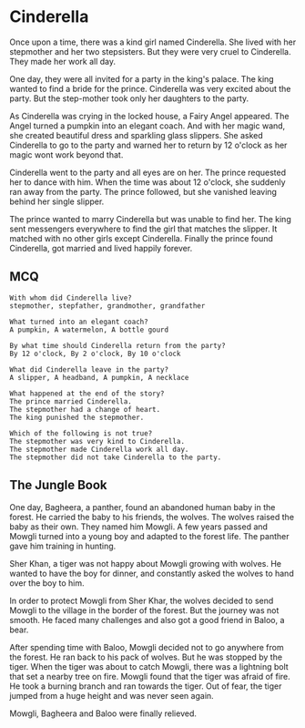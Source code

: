 # Cinderella

Once upon a time, there was a kind girl named Cinderella. She lived with her stepmother and her two stepsisters. 
But they were very cruel to Cinderella. They made her work all day.

One day, they were all invited for a party in the king's palace. The king wanted to find a bride for the prince.
Cinderella was very excited about the party. But the step-mother took only her daughters to the party.

As Cinderella was crying in the locked house, a Fairy Angel appeared. The Angel turned a pumpkin into an elegant coach. 
And with her magic wand, she created beautiful dress and sparkling glass slippers. She asked Cinderella to go to the party
and warned her to return by 12 o'clock as her magic wont work beyond that.

Cinderella went to the party and all eyes are on her. The prince requested her to dance with him. When the time was about 12 o'clock, she suddenly ran away from the party.
The prince followed, but she vanished leaving behind her single slipper.

The prince wanted to marry Cinderella but was unable to find her. The king sent messengers everywhere to find the girl that matches the slipper. 
It matched with no other girls except Cinderella. Finally the prince found Cinderella, got married and lived happily forever.


## MCQ

```
With whom did Cinderella live?
stepmother, stepfather, grandmother, grandfather

What turned into an elegant coach?
A pumpkin, A watermelon, A bottle gourd

By what time should Cinderella return from the party?
By 12 o'clock, By 2 o'clock, By 10 o'clock

What did Cinderella leave in the party?
A slipper, A headband, A pumpkin, A necklace

What happened at the end of the story?
The prince married Cinderella.
The stepmother had a change of heart.
The king punished the stepmother.

Which of the following is not true?
The stepmother was very kind to Cinderella.
The stepmother made Cinderella work all day.
The stepmother did not take Cinderella to the party.

```

## The Jungle Book

One day, Bagheera, a panther, found an abandoned human baby in the forest. He carried the baby to his friends, the wolves. The wolves raised the baby as their own. They named him Mowgli. A few years passed and Mowgli turned into a young boy and adapted to the forest life. The panther gave him training in hunting.

Sher Khan, a tiger was not happy about Mowgli growing with wolves. He wanted to have the boy for dinner, and constantly asked the wolves to hand over the boy to him.

In order to protect Mowgli from Sher Khar, the wolves decided to send Mowgli to the village in the border of the forest. But the journey was not smooth. He faced many challenges and also got a good friend in Baloo, a bear.

After spending time with Baloo, Mowgli decided not to go anywhere from the forest. He ran back to his pack of wolves. But he was stopped by the tiger. When the tiger was about to catch Mowgli, there was a lightning bolt that set a nearby tree on fire. Mowgli found that the tiger was afraid of fire. He took a burning branch and ran towards the tiger. Out of fear, the tiger jumped from a huge height and was never seen again.

Mowgli, Bagheera and Baloo were finally relieved.

